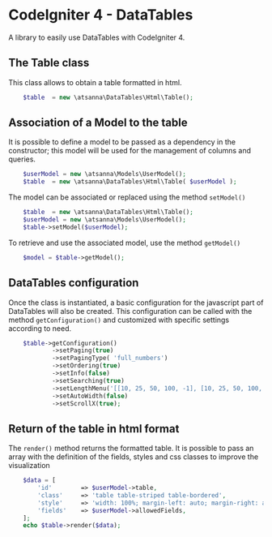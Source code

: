 # CodeIgniter 4 - DataTables
A library to easily use DataTables with CodeIgniter 4.

## The Table class

This class allows to obtain a table formatted in html.

```php
    $table 	= new \atsanna\DataTables\Html\Table();
```

## Association of a Model to the table

It is possible to define a model to be passed as a dependency in the constructor; this model will be used for the management of columns and queries.

```php
    $userModel = new \atsanna\Models\UserModel();
    $table 	= new \atsanna\DataTables\Html\Table( $userModel );
```


The model can be associated or replaced using the method `setModel()`

```php
    $table 	= new \atsanna\DataTables\Html\Table();
    $userModel = new \atsanna\Models\UserModel();
    $table->setModel($userModel);
```

To retrieve and use the associated model, use the method `getModel()`

```php
    $model = $table->getModel();
```

## DataTables configuration

Once the class is instantiated, a basic configuration for the javascript part of DataTables will also be created.
This configuration can be called with the method `getConfiguration()` and customized with specific settings according to need.

```php
    $table->getConfiguration()
            ->setPaging(true)
            ->setPagingType( 'full_numbers')
            ->setOrdering(true)
            ->setInfo(false)
            ->setSearching(true)
            ->setLengthMenu('[[10, 25, 50, 100, -1], [10, 25, 50, 100, "All"]]')
            ->setAutoWidth(false)
            ->setScrollX(true);
```

## Return of the table in html format
The `render()` method returns the formatted table.
It is possible to pass an array with the definition of the fields, styles and css classes to improve the visualization

```php
    $data = [
        'id'        => $userModel->table,
        'class'     => 'table table-striped table-bordered',
        'style'     => 'width: 100%; margin-left: auto; margin-right: auto;',
        'fields'    => $userModel->allowedFields,
    ];
    echo $table->render($data);
```

